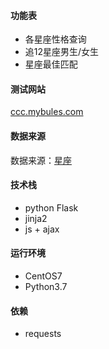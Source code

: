 
#### 功能表
* 各星座性格查询
* 追12星座男生/女生
* 星座最佳匹配

#### 测试网站
[ccc.mybules.com](https://ccc.mybules.com)

#### 数据来源
数据来源：[星座](https://www.zuixingzuo.net/)


#### 技术栈
* python Flask
* jinja2
* js + ajax

#### 运行环境
* CentOS7 
* Python3.7 

#### 依赖
* requests